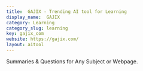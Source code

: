 ```yaml
---
title:  GAJIX - Trending AI tool for Learning
display_name:  GAJIX
category: Learning
category_slug: learning
key: gajix_com
website: https://gajix.com/
layout: aitool
---
```


Summaries & Questions for Any Subject or Webpage.

